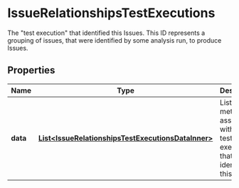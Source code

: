 

# IssueRelationshipsTestExecutions

The \"test execution\" that identified this Issues. This ID represents a grouping of issues, that were identified by some analysis run, to produce Issues. 

## Properties

| Name | Type | Description | Notes |
|------------ | ------------- | ------------- | -------------|
|**data** | [**List&lt;IssueRelationshipsTestExecutionsDataInner&gt;**](IssueRelationshipsTestExecutionsDataInner.md) | List of metadata associated with the test executions that identified this issue |  |



